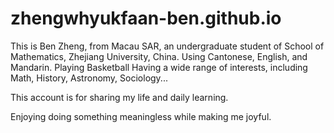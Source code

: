 # zhengwhyukfaan-ben.github.io
This is Ben Zheng, from Macau SAR, an undergraduate student of School of Mathematics, Zhejiang University, China. Using Cantonese, English, and Mandarin. Playing Basketball
Having a wide range of interests, including Math, History, Astronomy, Sociology...

This account is for sharing my life and daily learning.

Enjoying doing something meaningless while making me joyful.
